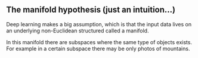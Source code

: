 ## The manifold hypothesis (just an intuition…)

Deep learning makes a big assumption, which is that the input data lives on an underlying non-Euclidean structured called a manifold.

In this manifold there are subspaces where the same type of objects exists. For example in a certain subspace there may be only photos of mountains.